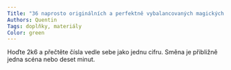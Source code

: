 ```yaml
---
Title: "36 naprosto originálních a perfektně vybalancovaných magických předmětů"
Authors: Quentin
Tags: doplňky, materiály
Color: green
---
```

Hoďte 2k6 a přečtěte čísla vedle sebe jako jednu
cifru. Směna je přibližně jedna scéna nebo deset
minut.
